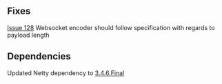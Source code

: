 ## Fixes

[Issue 128][128] Websocket encoder should follow specification with regards to payload length

[128]: https://github.com/unfiltered/unfiltered/pull/128

## Dependencies

Updated Netty dependency to [3.4.6.Final][346]

[346]: https://github.com/netty/netty/issues?milestone=17&state=closed

